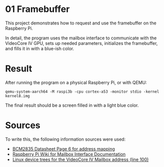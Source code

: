 # 01 Framebuffer

This project demonstrates how to request and use the framebuffer on the Raspberry Pi.

In detail, the program uses the mailbox interface to communicate with the VideoCore IV GPU, sets up needed parameters, initializes the framebuffer, and fills it in with a blue-ish color. 

# Result

After running the program on a physical Raspberry Pi, or with QEMU:
```
qemu-system-aarch64 -M raspi3b -cpu cortex-a53 -monitor stdio -kernel kernel8.img
```
The final result should be a screen filled in with a light blue color.


# Sources

To write this, the following information sources were used:
 - [BCM2835 Datasheet Page 6 for address mapping](https://www.raspberrypi.org/app/uploads/2012/02/BCM2835-ARM-Peripherals.pdf)
 - [Raspberry Pi Wiki for Mailbox Interface Documentation](https://github.com/raspberrypi/firmware/wiki/Mailbox-property-interface)
 - [Linux device trees for the VideoCore IV Mailbox address (line 100)](https://github.com/raspberrypi/linux/blob/rpi-6.6.y/arch/arm/boot/dts/broadcom/bcm283x.dtsi)

